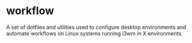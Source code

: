 # workflow
A set of dotfiles and utilities used to configure desktop environments and automate workflows on Linux systems running i3wm in X environments.
